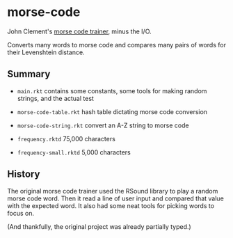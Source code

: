 morse-code
==========

John Clement's [morse code trainer](https://github.com/jbclements/morse-code-trainer), minus the I/O.

Converts many words to morse code and compares many pairs of words for their Levenshtein distance.

Summary
-------

- `main.rkt` contains some constants, some tools for making random strings, and the actual test
- `morse-code-table.rkt` hash table dictating morse code conversion
- `morse-code-string.rkt` convert an A-Z string to morse code

- `frequency.rktd` 75,000 characters
- `frequency-small.rktd` 5,000 characters


History
-------
The original morse code trainer used the RSound library to play a random morse code word.
Then it read a line of user input and compared that value with the expected word.
It also had some neat tools for picking words to focus on.

(And thankfully, the original project was already partially typed.)
